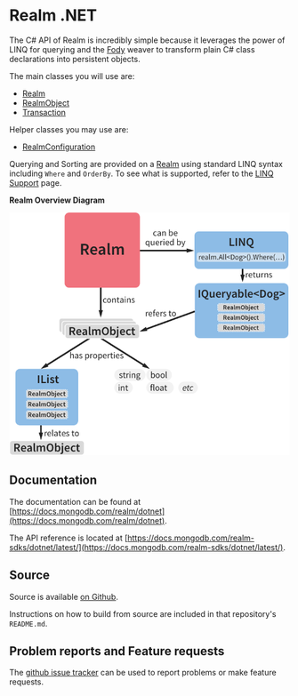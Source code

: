Realm .NET
=================

The C# API of Realm is incredibly simple because it leverages the power of LINQ for querying and the [Fody](https://github.com/Fody/Fody) weaver to transform plain C# class declarations into persistent objects.

The main classes you will use are:

- [Realm](xref:Realms.Realm)
- [RealmObject](xref:Realms.RealmObject)
- [Transaction](xref:Realms.Transaction)

Helper classes you may use are:

- [RealmConfiguration](xref:Realms.RealmConfiguration)

Querying and Sorting are provided on a [Realm](xref:Realms.Realm) using standard LINQ syntax including `Where` and `OrderBy`.
To see what is supported, refer to the [LINQ Support](linqsupport.md) page.

**Realm Overview Diagram**

![Overview Diagram](images/UnderstandingRealmForXamarin.png)

Documentation
-------------
The documentation can be found at [https://docs.mongodb.com/realm/dotnet](https://docs.mongodb.com/realm/dotnet).

The API reference is located at [https://docs.mongodb.com/realm-sdks/dotnet/latest/](https://docs.mongodb.com/realm-sdks/dotnet/latest/).

Source
------
Source is available [on Github](https://github.com/realm/realm-dotnet).

Instructions on how to build from source are included in that repository's `README.md`.

Problem reports and Feature requests
------
The [github issue tracker](https://github.com/realm/realm-dotnet/issues) can be used to report problems or make feature requests.
